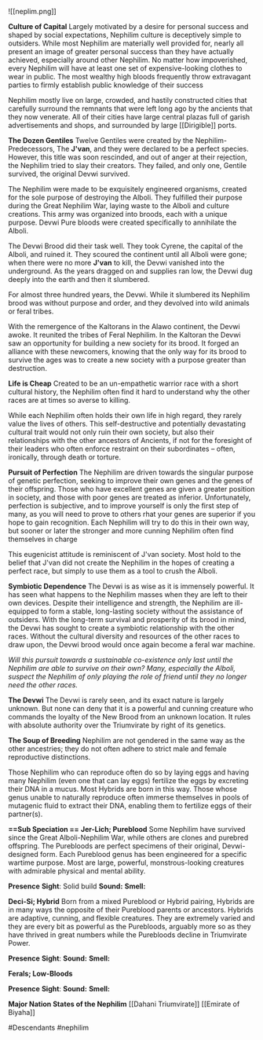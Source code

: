 ![[neplim.png]]

**Culture of Capital**
Largely motivated by a desire for personal success and shaped by social expectations, Nephilim culture is deceptively simple to outsiders. While most Nephilim are materially well provided for, nearly all present an image of greater personal success than they have actually achieved, especially around other Nephilim. No matter how impoverished, every Nephilim will have at least one set of expensive-looking clothes to wear in public. The most wealthy high bloods frequently throw extravagant parties to firmly establish public knowledge of their success

Nephilim mostly live on large, crowded, and hastily constructed
cities that carefully surround the remnants that were left long ago by the ancients that they now venerate. All of their cities have large central plazas full of garish advertisements and shops, and surrounded by large [[Dirigible]] ports.

**The Dozen Gentiles** 
Twelve Gentiles were created by the Nephilim-Predecessors, The **J'van**, and they were declared to be a perfect species. However, this title was soon rescinded, and out of anger at their rejection, the Nephilim tried to slay their creators. They failed, and only one, Gentile survived, the original Devwi survived.

The Nephilim were made to be exquisitely engineered organisms, created for the sole purpose of destroying the Alboli. They fulfilled their purpose during the Great Nephilim War, laying waste to the Alboli and culture creations. This army was organized into broods, each with a unique purpose. Devwi Pure bloods were created specifically to annihilate the Alboli.

The Devwi Brood did their task well. They took Cyrene, the capital of the Alboli, and ruined it. They scoured the continent until all Alboli were gone; when there were no more **J'van** to kill, the Devwi vanished into the underground. As the years dragged on and supplies ran low, the Devwi dug deeply into the earth and then it slumbered.

For almost three hundred years, the Devwi. While it slumbered its Nephilim brood was without purpose and order, and they devolved into wild animals or feral tribes.

With the remergence of the Kaltorans in the Alawo continent, the Devwi awoke. It reunited the tribes of Feral Nephilim. In the Kaltoran the Devwi saw an opportunity for building a new society for its brood. It forged an alliance with these newcomers, knowing that the only way for its brood to survive the ages was to create a new society with a purpose greater than destruction.

**Life is Cheap**
Created to be an un-empathetic warrior race with a short cultural history, the Nephilim often find it hard to understand why the other races are at times so averse to killing.

While each Nephilim often holds their own life in high regard, they rarely value the lives of others. This self-destructive and potentially devastating cultural trait would not only ruin their own society, but also their relationships with the other ancestors of Ancients, if not for
the foresight of their leaders who often enforce restraint on their subordinates – often, ironically, through death or torture.

**Pursuit of Perfection**
The Nephilim are driven towards the singular purpose of genetic perfection, seeking to improve their own genes and the genes of their offspring. Those who have excellent genes are given a greater position in society, and those with poor genes are treated as inferior.
Unfortunately, perfection is subjective, and to improve yourself is only the first step of many, as you will need to prove to others rhat your genes are superior if you hope to gain recognition. Each Nephilim will try to do this in their own way, but sooner or later the stronger and more cunning Nephilim often find themselves in charge

This eugenicist attitude is reminiscent of J'van society. Most hold to the belief that  J'van did not create the Nephilim in the hopes of creating a perfect race, but simply to use them as a tool to crush the Alboli.

**Symbiotic Dependence**
The Devwi is as wise as it is immensely powerful. It has seen what happens to the Nephilim masses when they are left to their own devices. Despite their intelligence and strength, the Nephilim are ill-equipped to form a stable, long-lasting society without the
assistance of outsiders. With the long-term survival and prosperity of its brood in mind, the Devwi has sought to create a symbiotic relationship with the other races. Without the cultural diversity and resources of the other races to draw upon, the Devwi brood
would once again become a feral war machine.

*Will this pursuit towards a sustainable co-existence only last until the Nephilim are able to survive on their own? Many, especially the Alboli, suspect the Nephilim of only playing the role of friend until they no longer need the other races.*

**The Devwi**
The Devwi is rarely seen, and its exact nature is largely unknown. But none can deny that it is a powerful and cunning creature who commands the loyalty of the New Brood from an unknown location. It rules with absolute authority over the Triumvirate by right of its genetics.


**The Soup of Breeding**
 Nephilim are not gendered in the same way as the other ancestries; they do not often adhere to strict male and female reproductive distinctions.
 
Those Nephilim who can reproduce often do so by laying eggs and having many Nephilim (even one that can lay eggs) fertilize the eggs by excreting their DNA in a mucus. Most Hybrids are born in this way. Those whose genus unable to naturally reproduce often immerse themselves in pools of mutagenic fluid to extract their DNA, enabling them to fertilize eggs of their partner(s).

**==Sub Speciation ==**
**Jer-Lich; Pureblood**
Some Nephilim have survived since the Great Alboli-Nephilim War, while others are clones and purebred offspring. The Purebloods are perfect specimens of their original, Devwi-designed form. Each Pureblood genus has been engineered for a specific wartime purpose. Most are large, powerful, monstrous-looking creatures with admirable physical and mental ability.

**Presence** 
**Sight**: Solid build
**Sound:** 
**Smell:** 

**Deci-Si; Hybrid**
Born from a mixed Pureblood or Hybrid pairing, Hybrids are in many ways the opposite of their Pureblood parents or ancestors. Hybrids are adaptive, cunning, and flexible creatures. They are extremely varied and they are every bit as powerful as the Purebloods, arguably more so as they have thrived in great numbers while the Purebloods decline in Triumvirate Power.

**Presence** 
**Sight**:
**Sound:** 
**Smell:** 

**Ferals; Low-Bloods**


**Presence** 
**Sight**:
**Sound:** 
**Smell:** 

**Major Nation States of the Nephilim**
[[Dahani Triumvirate]]
[[Emirate of Biyaha]]

#Descendants #nephilim  